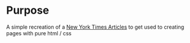 # Purpose

A simple recreation of a [New York Times Articles](https://www.nytimes.com/2014/03/18/science/space/detection-of-waves-in-space-buttresses-landmark-theory-of-big-bang.html?_r=0) to get used to creating pages with pure html / css
